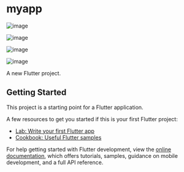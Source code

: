 # myapp
![image](https://github.com/user-attachments/assets/06d463bb-3382-4488-b8fc-c9d2a1f29989)

![image](https://github.com/user-attachments/assets/bd5097e4-7684-4315-8a6a-47d5bc2b8355)

![image](https://github.com/user-attachments/assets/cb6c0e3a-d98c-493a-9194-798c996c0e50)

![image](https://github.com/user-attachments/assets/a2dc3962-9228-4179-983e-fb0dcb8a2c81)




A new Flutter project.

## Getting Started

This project is a starting point for a Flutter application.

A few resources to get you started if this is your first Flutter project:

- [Lab: Write your first Flutter app](https://docs.flutter.dev/get-started/codelab)
- [Cookbook: Useful Flutter samples](https://docs.flutter.dev/cookbook)

For help getting started with Flutter development, view the
[online documentation](https://docs.flutter.dev/), which offers tutorials,
samples, guidance on mobile development, and a full API reference.
